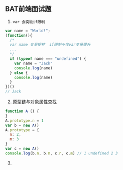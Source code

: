 ## BAT前端面试题
1. `var 会突破if限制`
```js
var name = "World!";
(function(){
  /*
  var name 变量提神  if限制不住var变量提升
  ... 
  */
  if (typeof name === "undefined") {
    var name = "Jack"
    console.log(name)
  } else {
    console.log(name)
  }
})()
// Jack
```

2. 原型链与对象属性查找
```js
function A () {
}
A.prototype.n = 1
var b = new A()
A.prototype = {
  n: 2,
  m: 3
}
var c = new A()
console.log(b.n, b.m, c.n, c.m) // 1 undefined 2 3
```
3. 